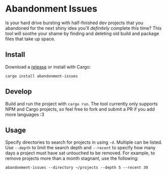 # Abandonment Issues

Is your hard drive bursting with half-finished dev projects that you abandoned for the next shiny idea you'll _definitely_ complete this time? This tool will soothe your shame by finding and deleting old build and package files that take up space.

## Install

Download a [release](releases/latest) or install with Cargo:

```
cargo install abandonment-issues
```

## Develop

Build and run the project with `cargo run`. The tool currently only supports NPM and Cargo projects, so feel free to fork and submit a PR if you add more languages :3

## Usage

Specify directories to search for projects in using `-d`. Multiple can be listed. Use `--depth` to limit the search depth and `--recent` to specify how many days a project must have sat untouched to be removed. For example, to remove projects more than a month stagnant, use the following:

```
abandonment-issues --directory ~/projects --depth 5 --recent 30
```

